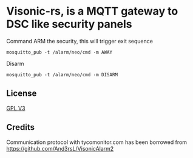 # Visonic-rs, is a MQTT gateway to DSC like security panels

Command ARM the security, this will trigger exit sequence
```
mosquitto_pub -t /alarm/neo/cmd -m AWAY
```

Disarm
```
mosquitto_pub -t /alarm/neo/cmd -m DISARM
```

## License
[GPL V3](https://www.gnu.org/licenses/gpl-3.0.html)

## Credits
Communication protocol with tycomonitor.com has been borrowed from https://github.com/And3rsL/VisonicAlarm2